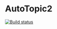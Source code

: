 # AutoTopic2
[![Build status](https://ci.appveyor.com/api/projects/status/17878haer3979a9o?svg=true)](https://ci.appveyor.com/project/annakainova/autotopic2)

